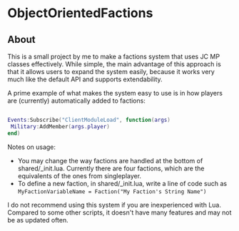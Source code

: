 ObjectOrientedFactions
=======================

About
-----

This is a small project by me to make a factions system that uses JC MP classes effectively. While simple, the main advantage of this approach is that it allows users to expand the system easily, because it works very much like the default API and supports extendability.

A prime example of what makes the system easy to use is in how players are (currently) automatically added to factions:

```lua

Events:Subscribe("ClientModuleLoad", function(args)
 Military:AddMember(args.player)
end)

```

Notes on usage:

* You may change the way factions are handled at the bottom of shared/_init.lua. Currently there are four factions, which are the equivalents of the ones from singleplayer. 
* To define a new faction, in shared/_init.lua, write a line of code such as `MyFactionVariableName = Faction("My Faction's String Name")`

I do not recommend using this system if you are inexperienced with Lua. Compared to some other scripts, it doesn't have many features and may not be as updated often.  
